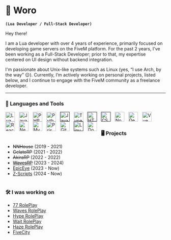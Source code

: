 # 🙉 Woro

**`(Lua Developer / Full-Stack Developer)`**

Hey there!

I am a Lua developer with over 4 years of experience, primarily focused on developing game servers on the FiveM platform. For the past 2 years, I’ve been working as a Full-Stack Developer; prior to that, my expertise centered on UI design without backend integration.

I'm passionate about Unix-like systems such as Linux (yes, “I use Arch, by the way” 😉). Currently, I’m actively working on personal projects, listed below, and I continue to engage with the FiveM community as a freelance developer.

---

### 🧰 Languages and Tools

[<img align="left" alt="Lua" width="30px" style="padding-right:10px;" src="https://cdn.jsdelivr.net/gh/devicons/devicon@latest/icons/lua/lua-original.svg"/>](https://www.lua.org/)
[<img align="left" alt="Java" width="30px" style="padding-right:10px;" src="https://cdn.jsdelivr.net/gh/devicons/devicon/icons/java/java-original.svg"/>](https://www.java.com/pl/)
[<img align="left" alt="PHP" width="30px" style="padding-right:10px;" src="https://cdn.jsdelivr.net/gh/devicons/devicon@latest/icons/php/php-original.svg"/>](https://www.php.net/)
[<img align="left" alt="Python" width="30px" style="padding-right:10px;" src="https://cdn.jsdelivr.net/gh/devicons/devicon@latest/icons/python/python-original.svg" />](https://www.python.org/)
[<img align="left" alt="JavaScript" width="30px" style="padding-right:10px;" src="https://cdn.jsdelivr.net/gh/devicons/devicon/icons/javascript/javascript-plain.svg" />]()
[<img align="left" alt="TypeScript" width="30px" style="padding-right:10px;" src="https://cdn.jsdelivr.net/gh/devicons/devicon@latest/icons/typescript/typescript-original.svg" />](https://www.typescriptlang.org/)
[<img align="left" alt="HTML" width="30px" style="padding-right:10px;" src="https://cdn.jsdelivr.net/gh/devicons/devicon/icons/html5/html5-plain.svg" />]()
[<img align="left" alt="CSS" width="30px" style="padding-right:10px;" src="https://cdn.jsdelivr.net/gh/devicons/devicon/icons/css3/css3-plain.svg" />]()
[<img align="left" alt="NodeJS" width="30px" style="padding-right:10px;" src="https://cdn.jsdelivr.net/gh/devicons/devicon/icons/nodejs/nodejs-original.svg" />](https://nodejs.org)
[<img align="left" alt="DenoJS" width="30px" style="padding-right:10px;" src="https://cdn.jsdelivr.net/gh/devicons/devicon@latest/icons/denojs/denojs-original.svg" />](https://deno.com/)
[<img align="left" alt="Vue" width="30px" style="padding-right:10px;" src="https://cdn.jsdelivr.net/gh/devicons/devicon@latest/icons/vuejs/vuejs-original.svg" />](https://vuejs.org/)
[<img align="left" alt="React" width="30px" style="padding-right:10px;" src="https://cdn.jsdelivr.net/gh/devicons/devicon@latest/icons/react/react-original.svg" />](https://react.dev/)
[<img align="left" alt="NextJS" width="30px" style="padding-right:10px;" src="https://cdn.jsdelivr.net/gh/devicons/devicon@latest/icons/nextjs/nextjs-original.svg" />](https://nextjs.org/)
[<img align="left" alt="MySql" width="30px" style="padding-right:10px;" src="https://cdn.jsdelivr.net/gh/devicons/devicon@latest/icons/mysql/mysql-original.svg" />](https://www.mysql.com/)
[<img align="left" alt="Prisma" width="30px" style="padding-right:10px;" src="https://cdn.jsdelivr.net/gh/devicons/devicon@latest/icons/prisma/prisma-original.svg" />](https://www.prisma.io/)
[<img align="left" alt="Git" width="30px" style="padding-right:10px;" src="https://cdn.jsdelivr.net/gh/devicons/devicon/icons/git/git-original.svg" />](https://git-scm.com/)
[<img align="left" alt="Linux" width="30px" style="padding-right:10px;" src="https://cdn.jsdelivr.net/gh/devicons/devicon/icons/linux/linux-original.svg" />]()
[<img align="left" alt="Docker" width="30px" style="padding-right:10px;" src="https://cdn.jsdelivr.net/gh/devicons/devicon@latest/icons/docker/docker-plain-wordmark.svg" />](https://www.docker.com/)
          
<br />

#

### 🖥 Projects

- ~~NNHouse~~ (2019 - 2021)
- ~~GelatoRP~~ (2021 - 2022)
- ~~AkiraRP~~ (2022 - 2022)
- [~~WavesRP~~](https://discord.com/invite/wavesroleplay) (2023 - 2024)
- [EpicEye](https://epiceye.me/) (2023 - Now)
- [Z-Scripts](https://z-scripts.tebex.io/) (2024 - Now)

#

### 🛠️ I was working on 

- [77 RolePlay](https://discord.gg/77roleplay)
- [Waves RolePlay](https://discord.com/invite/wavesroleplay)
- [Hype RolePlay](https://hyperp.pl/)
- [Wait RolePlay](https://discord.com/invite/waitrp)
- [Haze RolePlay](https://hazerp.pl/)
- [FiveCity](https://discord.gg/5city)
